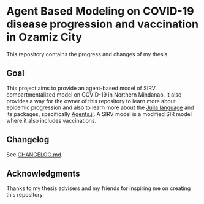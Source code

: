 # Agent Based Modeling on COVID-19 disease progression and vaccination in Ozamiz City

This repository contains the progress and changes of my thesis.

## Goal

This project aims to provide an agent-based model of SIRV compartmentalized model on COVID-19 in Northern Mindanao. It also provides a way for the owner of this repository to learn more about epidemic progression and also to learn more about the [Julia language](https://www.julialang.org) and its packages, specifically [Agents.jl](https://juliadynamics.github.io/Agents.jl/stable/). A SIRV model is a modified SIR model where it also includes vaccinations.

## Changelog

See [CHANGELOG.md](https://www.github.com/uncomfyhalomacro/agent-based-paper-thesis/blob/main/CHANGELOG.md).

## Acknowledgments

Thanks to my thesis advisers and my friends for inspiring me on creating this repository.
